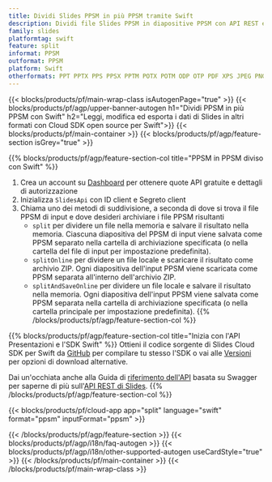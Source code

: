 ```yaml
---
title: Dividi Slides PPSM in più PPSM tramite Swift
description: Dividi file Slides PPSM in diapositive PPSM con API REST e SDK Swift open source
family: slides
platformtag: swift
feature: split
informat: PPSM
outformat: PPSM
platform: Swift
otherformats: PPT PPTX PPS PPSX PPTM POTX POTM ODP OTP PDF XPS JPEG PNG BMP TIFF SVG HTML5 MD GIF XAML
---
```


{{< blocks/products/pf/main-wrap-class isAutogenPage="true" >}}
{{< blocks/products/pf/agp/upper-banner-autogen h1="Dividi PPSM in più PPSM con Swift" h2="Leggi, modifica ed esporta i dati di Slides in altri formati con Cloud SDK open source per Swift">}}
{{< blocks/products/pf/main-container >}}
{{< blocks/products/pf/agp/feature-section isGrey="true" >}}

{{% blocks/products/pf/agp/feature-section-col title="PPSM in PPSM diviso con Swift" %}}
1. Crea un account su <a href="https://dashboard.aspose.cloud/">Dashboard</a> per ottenere quote API gratuite e dettagli di autorizzazione
1. Inizializza ```SlidesApi``` con ID client e Segreto client
1. Chiama uno dei metodi di suddivisione, a seconda di dove si trova il file PPSM di input e dove desideri archiviare i file PPSM risultanti
    - ```split``` per dividere un file nella memoria e salvare il risultato nella memoria. Ciascuna diapositiva del PPSM di input viene salvata come PPSM separato nella cartella di archiviazione specificata (o nella cartella del file di input per impostazione predefinita).
    - ```splitOnline``` per dividere un file locale e scaricare il risultato come archivio ZIP. Ogni diapositiva dell'input PPSM viene scaricata come PPSM separata all'interno dell'archivio ZIP.
    - ```splitAndSaveOnline``` per dividere un file locale e salvare il risultato nella memoria. Ogni diapositiva dell'input PPSM viene salvata come PPSM separata nella cartella di archiviazione specificata (o nella cartella principale per impostazione predefinita).
{{% /blocks/products/pf/agp/feature-section-col %}}

{{% blocks/products/pf/agp/feature-section-col title="Inizia con l'API Presentazioni e l'SDK Swift" %}}
Ottieni il codice sorgente di Slides Cloud SDK per Swift da [GitHub](https://github.com/aspose-slides-cloud/aspose-slides-cloud-swift) per compilare tu stesso l'SDK o vai alle [Versioni](https://releases.aspose.cloud/) per opzioni di download alternative.

Dai un'occhiata anche alla Guida di [riferimento dell'API](https://apireference.aspose.cloud/slides/) basata su Swagger per saperne di più sull'[API REST di Slides](https://products.aspose.cloud/slides/curl/).
{{% /blocks/products/pf/agp/feature-section-col %}}

{{< blocks/products/pf/cloud-app app="split" language="swift" format="ppsm" inputFormat="ppsm" >}}

{{< /blocks/products/pf/agp/feature-section >}}
{{< blocks/products/pf/agp/i18n/faq-autogen >}}
{{< blocks/products/pf/agp/i18n/other-supported-autogen useCardStyle="true" >}}
{{< /blocks/products/pf/main-container >}}
{{< /blocks/products/pf/main-wrap-class >}}